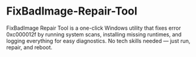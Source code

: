 # FixBadImage-Repair-Tool
FixBadImage Repair Tool is a one-click Windows utility that fixes error 0xc000012f by running system scans, installing missing runtimes, and logging everything for easy diagnostics. No tech skills needed — just run, repair, and reboot.
